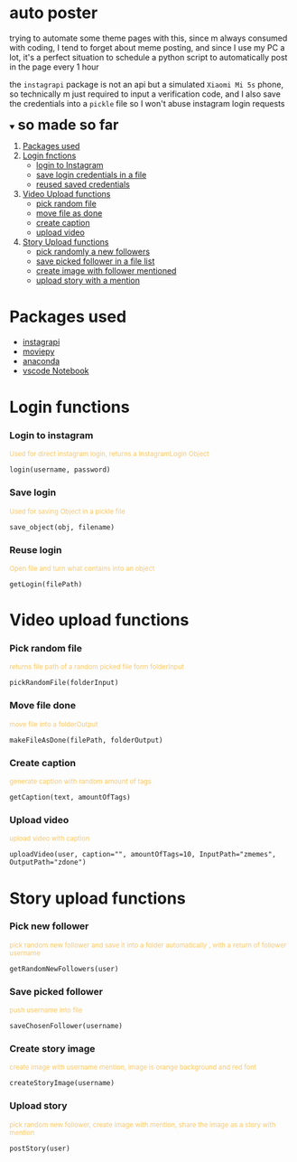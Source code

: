 # auto poster
trying to automate some theme pages with this, since m always consumed with coding, I tend to forget about meme posting, and since I use my PC a lot, it's a perfect situation to schedule a python script to automatically post in the page every 1 hour 

the `instagrapi` package is not an api but a simulated `Xiaomi Mi 5s` phone, so technically m just required to input a verification code, and I also save the credentials into a `pickle` file so I won't abuse instagram login requests

<details open>
  <summary >
    <span style="font-size:25px; font-weight:700">
    so made so far
    </span>
  </summary>
  <ol>
    <li>
      <a href="#packages-used">Packages used</a>
    </li>
    <li>
      <a href="#login-functions">Login fnctions</a>
      <ul>
        <li><a href="#login-to-instagram">login to Instagram</a></li>
        <li><a href="#save-login">save login credentials in a file</a></li>
        <li><a href="#reuse-login">reused saved credentials</a></li>
      </ul>
    </li>
    <li>
      <a href="#video-upload-functions">Video Upload functions</a>
      <ul>
        <li><a href="#pick-random-file">pick random file</a></li>
        <li><a href="#move-file-done">move file as done</a></li>
        <li><a href="#create-caption">create caption</a></li>
        <li><a href="#upload-video">upload video</a></li>
      </ul>
    </li>
    <li>
      <a href="#story-upload-functions">Story Upload functions</a>
      <ul>
        <li><a href="#pick-new-follower">pick randomly a new followers</a></li>
        <li><a href="#save-picked-follower">save picked follower in a file list</a></li>
        <li><a href="#create-story-image">create image with follower mentioned</a></li>
        <li><a href="#upload-story">upload story with a mention</a></li>
      </ul>
    </li>
  </ol>
</details>

# Packages used

* [instagrapi](https://github.com/adw0rd/instagrapi)
* [moviepy](https://zulko.github.io/moviepy/install.html)
* [anaconda](https://www.anaconda.com/products/distribution)
* [vscode Notebook](https://www.youtube.com/watch?v=h1sAzPojKMg&t=57s)


# Login functions
### Login to instagram
<small style="color:#FFA500; opacity:0.6">
Used for direct instagram login, returns a InstagramLogin Object
</small>

```
login(username, password)
```

### Save login
<small style="color:#FFA500; opacity:0.6">
Used for saving Object in a pickle file
</small>

```
save_object(obj, filename)
```

### Reuse login
<small style="color:#FFA500; opacity:0.6">
Open file and turn what contains into an object
</small>

```
getLogin(filePath)
```

# Video upload functions

### Pick random file
<small style="color:#FFA500; opacity:0.6">
returns file path of a random picked file form folderInput
</small>

```
pickRandomFile(folderInput)
```

### Move file done
<small style="color:#FFA500; opacity:0.6">
move file into a folderOutput
</small>

```
makeFileAsDone(filePath, folderOutput)
```

### Create caption
<small style="color:#FFA500; opacity:0.6">
generate caption with random amount of tags
</small>

```
getCaption(text, amountOfTags)
```

### Upload video
<small style="color:#FFA500; opacity:0.6">
upload video with caption
</small>

```
uploadVideo(user, caption="", amountOfTags=10, InputPath="zmemes", OutputPath="zdone")
```



# Story upload functions
### Pick new follower
<small style="color:#FFA500; opacity:0.6">
pick random new follower and save it into a folder automatically ,
with a return of follower username
</small>

```
getRandomNewFollowers(user)
```


### Save picked follower
<small style="color:#FFA500; opacity:0.6">
push username into file
</small>

```
saveChosenFollower(username)
```


### Create story image
<small style="color:#FFA500; opacity:0.6">
create image with username mention, image is orange background and red font
</small>

```
createStoryImage(username)
```


### Upload story
<small style="color:#FFA500; opacity:0.6">
pick random new follower, create image with mention, share the image as a story with mention
</small>

```
postStory(user)
```



